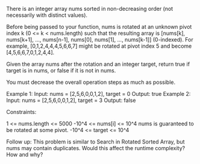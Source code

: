 There is an integer array nums sorted in non-decreasing order (not
necessarily with distinct values).

Before being passed to your function, nums is rotated at an unknown pivot
index k (0 <= k < nums.length) such that the resulting array is [nums[k],
nums[k+1], ..., nums[n-1], nums[0], nums[1], ..., nums[k-1]] (0-indexed). For
example, [0,1,2,4,4,4,5,6,6,7] might be rotated at pivot index 5 and become
[4,5,6,6,7,0,1,2,4,4].

Given the array nums after the rotation and an integer target, return true if
target is in nums, or false if it is not in nums.

You must decrease the overall operation steps as much as possible.


Example 1:
Input: nums = [2,5,6,0,0,1,2], target = 0
Output: true
Example 2:
Input: nums = [2,5,6,0,0,1,2], target = 3
Output: false


Constraints:


1 <= nums.length <= 5000
-10^4 <= nums[i] <= 10^4
nums is guaranteed to be rotated at some pivot.
-10^4 <= target <= 10^4



Follow up: This problem is similar to Search in Rotated Sorted Array, but
nums may contain duplicates. Would this affect the runtime complexity? How
and why?



